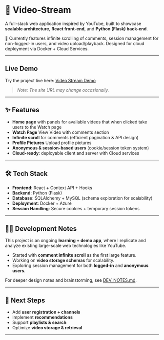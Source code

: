 # 🎥 Video-Stream

A full-stack web application inspired by YouTube, built to showcase **scalable architecture**, **React front-end**, and **Python (Flask) back-end**.  

🚀 Currently features infinite scrolling of comments, session management for non-logged-in users, and video upload/playback. Designed for cloud deployment via Docker + Cloud Services.

---

## Live Demo
Try the project live here: [Video Stream Demo](https://client-engine-app.blacksand-ab0d98b9.westus2.azurecontainerapps.io/)

> *Note: The site URL may change occasionally.*

---

## ✨ Features

- **Home page** with panels for available videos that when clicked take users to the Watch page 
- **Watch Page** View Video with comments section
- **Infinite scroll** for comments (efficient pagination & API design)  
- **Profile Pictures** Upload profile pictures  
- **Anonymous & session-based users** (cookie/session token system)  
- **Cloud-ready**: deployable client and server with Cloud services  

---

## 🛠️ Tech Stack

- **Frontend**: React + Context API + Hooks  
- **Backend**: Python (Flask)  
- **Database**: SQLAlchemy + MySQL (schema exploration for scalability)  
- **Deployment**: Docker + Azure
- **Session Handling**: Secure cookies + temporary session tokens  

---

## 🧑‍💻 Development Notes

This project is an ongoing **learning + demo app**, where I replicate and analyze existing large-scale web technologies like YouTube.  
- Started with **comment infinite scroll** as the first large feature.  
- Working on **video storage schemas** for scalability.  
- Exploring session management for both **logged-in** and **anonymous users**.  

For deeper design notes and brainstorming, see [DEV_NOTES.md](./DEV_NOTES.md).  

---

## 🚦 Next Steps

- Add **user registration + channels**  
- Implement **recommendations**  
- Support **playlists & search**  
- Optimize **video storage & retrieval**  

---
